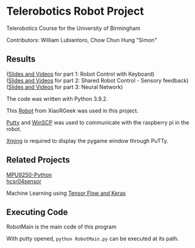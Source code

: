 # Telerobotics Robot Project
Telerobotics Course for the University of Birmingham

Contributors: William Lubiantoro, Chow Chun Hung "Simon"

## Results
([Slides and Videos](https://docs.google.com/presentation/d/1rC8UCT9DMCtQHnQ-OpHPE8U3iM7HJ5_Ouow8o4d7h84/) for part 1: Robot Control with Keyboard)  
([Slides and Videos](https://docs.google.com/presentation/d/1DEv6qKBao3L4kN2Ch-LoR9zH60rXZTXX8C4OZ6C3RtM/) for part 2: Shared Robot Control - Sensory feedback)  
([Slides and Videos](https://docs.google.com/presentation/d/18QzBUgTJyyZandOQ9edLNBg13nVehrEb19Hs3DR7Wcw/) for part 3: Neural Network)

The code was written with Python 3.9.2.

This [Robot](http://www.xiaorgeek.com/vehicle-robots/tank-robots/raspberry-pi-tank.html) from XiaoRGeek was used in this project.

[Putty](https://www.chiark.greenend.org.uk/~sgtatham/putty/latest.html) and [WinSCP](https://winscp.net/eng/index.php) was used to communicate with the raspberry pi in the robot.

[Xming](https://sourceforge.net/projects/xming/) is required to display the pygame window through PuTTy.

## Related Projects
[MPU9250-Python](https://github.com/FaBoPlatform/FaBo9AXIS-MPU9250-Python)  
[hcsr04sensor](https://github.com/alaudet/hcsr04sensor/)  

Machine Learning using [Tensor Flow and Keras](https://www.tensorflow.org/tutorials/keras/classification)

## Executing Code
RobotMain is the main code of this program

With putty opened, ```python RobotMain.py``` can be executed at its path.
